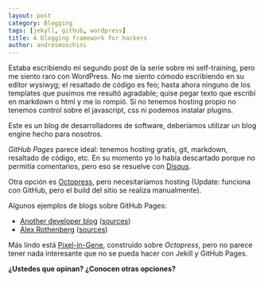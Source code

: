 ```yaml
---
layout: post
category: Blogging
tags: [jekyll, github, wordpress]
title: A blogging framework for hackers
author: andresmoschini
---
```


Estaba escribiendo mi segundo post de la serie sobre mi self-training, pero me siento raro con WordPress. No me siento cómodo escribiendo en su editor wysiwyg; el resaltado de código es feo; hasta ahora ninguno de los templates que pusimos me resultó agradable; quise pegar texto que escribí en markdown o html y me lo rompió. Si no tenemos hosting propio no tenemos control sobre el javascript, css ni podemos instalar plugins.

Este es un blog de desarrolladores de software, deberíamos utilizar un blog engine hecho para nosotros.


_GitHub Pages_ parece ideal: tenemos hosting gratis, git, markdown, resaltado de código, etc. En su momento yo lo había descartado porque no permitía comentarios, pero eso se resuelve con [Disqus](http://disqus.com/).

Otra opción es [Octopress](http://octopress.org/), pero necesitaríamos hosting (Update: funciona con GitHub, pero el build del sitio se realiza manualmente).

Algunos ejemplos de blogs sobre GitHub Pages:

* [Another developer blog](http://erjjones.github.com/blog/How-I-built-my-blog-in-one-day/) ([sources](https://github.com/erjjones/erjjones.github.com/blob/master/_posts/2012-03-08-How-I-built-my-blog-in-one-day.markdown))
* [Alex Rothenberg](http://www.alexrothenberg.com/2011/01/27/moved-blog-to-jekyll-and-github-pages.html) ([sources](https://github.com/alexrothenberg/alexrothenberg.github.com/blob/master/_posts/2011-01-27-moved-blog-to-jekyll-and-github-pages.md))

Más lindo está [Pixel-in-Gene](http://blog.pixelingene.com/2011/09/switching-to-the-octopress-blogging-engine/), construido sobre _Octopress_, pero no parece tener nada interesante que no se pueda hacer con Jekill y GitHub Pages.

**¿Ustedes que opinan? ¿Conocen otras opciones?**